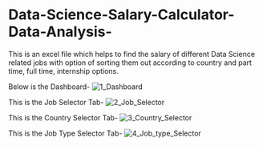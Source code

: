 # Data-Science-Salary-Calculator-Data-Analysis-
This is an excel file which helps to find the salary of different Data Science related jobs with option of sorting them out according to country and part time, full time, internship options.

Below is the Dashboard-
![1_Dashboard](https://github.com/user-attachments/assets/be392e1b-41a7-4180-8c1b-94db4be40d31)

This is the Job Selector Tab-
![2_Job_Selector](https://github.com/user-attachments/assets/b0e30057-9aa0-4229-82c8-31fe04f652c3)

This is the Country Selector Tab-
![3_Country_Selector](https://github.com/user-attachments/assets/56a43f15-3af2-44a8-9f6a-a1ef0d00fce9)

This is the Job Type Selector Tab-
![4_Job_type_Selector](https://github.com/user-attachments/assets/eab68cee-97ea-4ba3-9b8f-2ac32caa834f)
